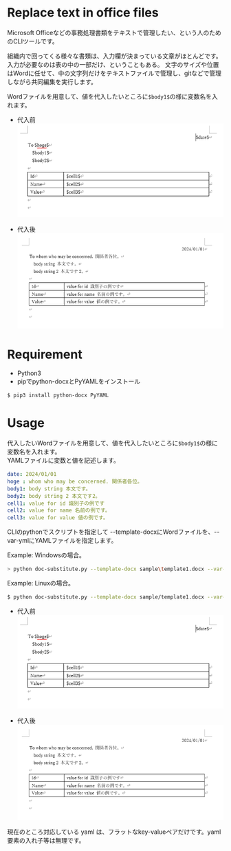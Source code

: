 # Replace text in office files

Microsoft Officeなどの事務処理書類をテキストで管理したい、という人のためのCLIツールです。

組織内で回ってくる様々な書類は、入力欄が決まっている文章がほとんどです。入力が必要なのは表の中の一部だけ、ということもある。
文字のサイズや位置はWordに任せて、中の文字列だけをテキストファイルで管理し、gitなどで管理しながら共同編集を実行します。

Wordファイルを用意して、値を代入したいところに```$body1$```の様に変数名を入れます。
- 代入前  
![alt text](sample/before.png "代入前")

- 代入後  
![alt text](sample/after.png "代入後")

# Requirement
- Python3
- pipでpython-docxとPyYAMLをインストール

```bash
$ pip3 install python-docx PyYAML
```



# Usage
代入したいWordファイルを用意して、値を代入したいところに```$body1$```の様に変数名を入れます。  
YAMLファイルに変数と値を記述します。
```yaml
date: 2024/01/01
hoge : whom who may be concerned. 関係者各位。 
body1: body string 本文です。
body2: body string 2 本文です2。
cell1: value for id 識別子の例です
cell2: value for name 名前の例です。
cell3: value for value 値の例です。
```

CLIのpythonでスクリプトを指定して --template-docxにWordファイルを、--var-ymlにYAMLファイルを指定します。  


Example: Windowsの場合。
``` bash
> python doc-substitute.py --template-docx sample\template1.docx --var-yml sample\var-test.yml
```

Example: Linuxの場合。
``` bash
$ python doc-substitute.py --template-docx sample/template1.docx --var-yml sample/var-test.yml
```



- 代入前  
![alt text](sample/before.png "代入前")

- 代入後  
![alt text](sample/after.png "代入後")

現在のところ対応している yaml は、フラットなkey-valueペアだけです。yaml 要素の入れ子等は無理です。

